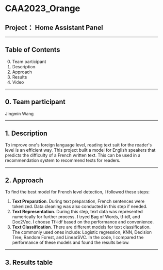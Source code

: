 # CAA2023_Orange

## Project： Home Assistant Panel
---

## Table of Contents
0. Team participant
1. Description
2. Approach
3. Results
4. Video
---

## 0. Team participant
Jingmin Wang

---

## 1. Description
To improve one's foreign language level, reading text suit for the reader's level is an efficient way. This project built a model for English speakers that predicts the difficulty of a French written text. This can be used in a recommendation system to recommend texts for readers.

---

## 2. Approach
To find the best model for French level detection, I followed these steps:

1. **Text Preparation**. During text preparation, French sentences were tokenized. Data cleaning was also conducted in this step if needed.
2. **Text Representation**.  During this step, text data was represented numerically for further process. I tryed Bag of Words, tf-idf, and Doc2Vec. I choose Tf-idf based on the performance and convenience.
3. **Text Classification**. There are different models for text classification. The commonly used ones include: Logistic regression, KNN, Decision Tree, Random Forest, and LinearSVC. In the code, I compared the performance of these models and found the results below.

---

## 3. Results table
